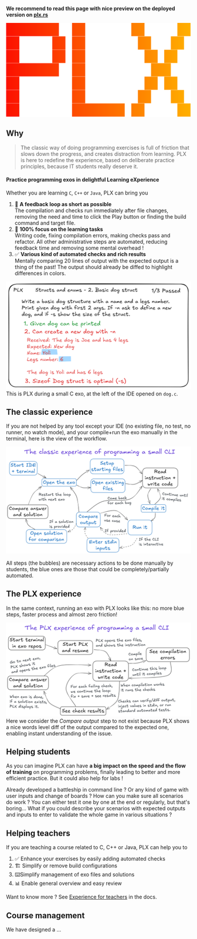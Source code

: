<div class="oranda-hide">

**We recommend to read this page with nice preview on the deployed version on [plx.rs](https://plx.rs)**

</div>

<center>

![logo of PLX](static/logo.svg)
</center>

## Why
> The classic way of doing programming exercises is full of friction that slows down the progress, and creates distraction from learning. PLX is here to redefine the experience, based on deliberate practice principles, because IT students really deserve it.

#### Practice programming exos in delightful Learning eXperience

Whether you are learning `C`, `C++` or `Java`, PLX can bring you
1. 🔁 **A feedback loop as short as possible**  
The compilation and checks run immediately after file changes, removing the need and time to click the Play button or finding the build command and target file.
1. 💯 **100% focus on the learning tasks**  
Writing code, fixing compilation errors, making checks pass and refactor. All other administrative steps are automated, reducing feedback time and removing some mental overhead !
1. ✅ **Various kind of automated checks and rich results**  
Mentally comparing 20 lines of output with the expected output is a thing of the past! The output should already be diffed to highlight differences in colors.

![Image of the interface of PLX when looking at tests results](book/img/svg/exo-tests-wip.opti.svg)
This is PLX during a small C exo, at the left of the IDE opened on `dog.c`.

## The classic experience
If you are not helped by any tool except your IDE (no existing file, no test, no runner, no watch mode), and your compile+run the exo manually in the terminal, here is the view of the workflow.

![Image of the classic experience of programming a small CLI](book/img/svg/classic-xp.opti.svg)

All steps (the bubbles) are necessary actions to be done manually by students, the blue ones are those that could be completely/partially automated. 

## The PLX experience
In the same context, running an exo with PLX looks like this: no more blue steps, faster process and almost zero friction!

![Image of the PLX experience of programming a small CLI](book/img/svg/plx-xp.opti.svg)
Here we consider the *Compare output* step to not exist because PLX shows a nice words level diff of the output compared to the expected one, enabling instant understanding of the issue.

## Helping students
As you can imagine PLX can have **a big impact on the speed and the flow of training** on programming problems, finally leading to better and more efficient practice. But it could also help for labs !

Already developed a battleship in command line ? Or any kind of game with user inputs and change of boards ? How can you make sure all scenarios do work ? You can either test it one by one at the end or regularly, but that's boring... What if you could describe your scenarios with expected outputs and inputs to enter to validate the whole game in various situations ?

## Helping teachers
If you are teaching a course related to C, C++ or Java, PLX can help you to
1. ✅ Enhance your exercises by easily adding automated checks
1. 🏗️ Simplify or remove build configurations
1. ⌨️Simplify management of exo files and solutions
1. 📊 Enable general overview and easy review

Want to know more ? See [Experience for teachers](/docs/src/teachers.md) in the docs.

## Course management
We have designed a ...

<!--TODO: continue this after conception-->
<!--todo: small preview of course management solution.-->
